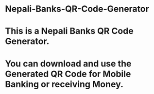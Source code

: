 # Nepali-Banks-QR-Code-Generator

# This is a Nepali Banks QR Code Generator.
# You can download and use the Generated QR Code for Mobile Banking or receiving Money.
